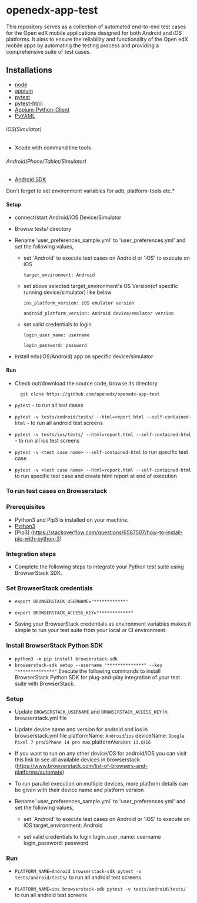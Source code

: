 # openedx-app-test
This repository serves as a collection of automated end-to-end test cases for the Open edX mobile applications designed for both Android and iOS platforms. 
It aims to ensure the reliability and functionality of the Open edX mobile apps by automating the testing process and providing a comprehensive suite of test cases.

## Installations
- [node](https://nodejs.org/en/)
- [appium](http://appium.io/)
- [pytest](https://docs.pytest.org/en/latest/getting-started.html)
- [pytest-html](https://pypi.python.org/pypi/pytest-html/)
- [Appium-Python-Client](https://pypi.org/project/Appium-Python-Client/)
- [PyYAML](https://pypi.org/project/PyYAML/)

###### iOS(Simulator)
 - Xcode with command line tools

###### Android(Phone/Tablet/Simulator)
 - [Android SDK](https://developer.android.com/studio/index.html)

 Don't forget to set environment variables for adb, platform-tools etc.*

#### Setup
- connect/start Android/iOS Device/Simulator
- Browse tests/ directory 
- Rename 'user_preferences_sample.yml' to 'user_preferences.yml' and set the following values, 

    - set `Android' to execute test cases on Android or 'iOS' to execute on iOS

          target_environment: Android

    - set above selected target_environment's OS Version(of specific running device/simulator) like below

          ios_platform_version: iOS emulator version 

          android_platform_version: Android device/emulator version

    - set valid credentials to login

          login_user_name: username 

          login_password: password 

- install edx(iOS/Android) app on specific device/simulator

#### Run
- Check out/download the source code, browse its directory

        git clone https://github.com/openedx/openedx-app-test

- `pytest` - to run all test cases

- `pytest -v tests/android/tests/ --html=report.html --self-contained-html` - to run all android test screens

- `pytest -v tests/ios/tests/ --html=report.html --self-contained-html` - to run all ios test screens

- `pytest -v <test case name> --self-contained-html` to run specific test case

- `pytest -v <test case name> --html=report.html --self-contained-html` to run specific test case and create html report at end of execution


### To run test cases on Browserstack

### Prerequisites
- Python3 and Pip3 is installed on your machine.
- [Python3](https://www.python.org/downloads/)
- [Pip3] (https://stackoverflow.com/questions/6587507/how-to-install-pip-with-python-3)

### Integration steps
- Complete the following steps to integrate your Python test suite using BrowserStack SDK.

### Set BrowserStack credentials
- `export BROWSERSTACK_USERNAME="************"`
- `export BROWSERSTACK_ACCESS_KEY="************"`

- Saving your BrowserStack credentials as environment variables makes it simple to run your test suite from your local or CI environment.

### Install BrowserStack Python SDK
- `python3 -m pip install browserstack-sdk`
- `browserstack-sdk setup --username "**************" --key "**************"`
      Execute the following commands to install BrowserStack Python SDK for plug-and-play integration of your test suite with BrowserStack.

### Setup 
- Update `BROWSERSTACK_USERNAME` and `BROWSERSTACK_ACCESS_KEY` in browserstack.yml file

- Update device name and version for android and ios in browserstack.yml file
      platformName: `Android`/`ios`
      deviceName: `Google Pixel 7 pro`/`iPhone 14 pro max`
      platformVersion: `13.0`/`16`

- If you want to run on any other device/OS for android/iOS you can visit this link to see all available devices in browserstack
(https://www.browserstack.com/list-of-browsers-and-platforms/automate)

- To run parallel execution on multiple devices, more platform details can be given with their device name and platform version

- Rename 'user_preferences_sample.yml' to 'user_preferences.yml' and set the following values, 

    - set `Android' to execute test cases on Android or 'iOS' to execute on iOS
          target_environment: Android

    - set valid credentials to login
          login_user_name: username 
          login_password: password 

### Run

- `PLATFORM_NAME=Android browserstack-sdk pytest -v tests/android/tests/` to run all android 
test screens

- `PLATFORM_NAME=ios browserstack-sdk pytest -v tests/android/tests/` to run all android 
test screens

